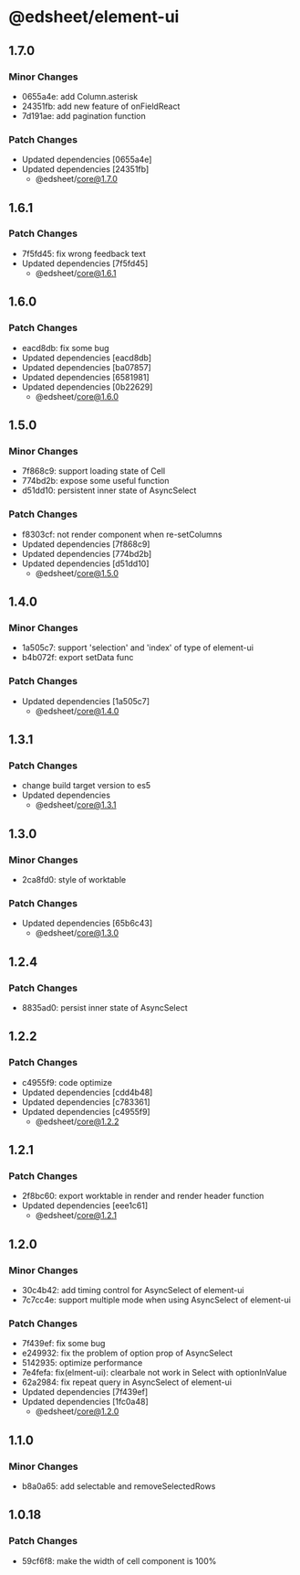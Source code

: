# @edsheet/element-ui

## 1.7.0

### Minor Changes

- 0655a4e: add Column.asterisk
- 24351fb: add new feature of onFieldReact
- 7d191ae: add pagination function

### Patch Changes

- Updated dependencies [0655a4e]
- Updated dependencies [24351fb]
  - @edsheet/core@1.7.0

## 1.6.1

### Patch Changes

- 7f5fd45: fix wrong feedback text
- Updated dependencies [7f5fd45]
  - @edsheet/core@1.6.1

## 1.6.0

### Patch Changes

- eacd8db: fix some bug
- Updated dependencies [eacd8db]
- Updated dependencies [ba07857]
- Updated dependencies [6581981]
- Updated dependencies [0b22629]
  - @edsheet/core@1.6.0

## 1.5.0

### Minor Changes

- 7f868c9: support loading state of Cell
- 774bd2b: expose some useful function
- d51dd10: persistent inner state of AsyncSelect

### Patch Changes

- f8303cf: not render component when re-setColumns
- Updated dependencies [7f868c9]
- Updated dependencies [774bd2b]
- Updated dependencies [d51dd10]
  - @edsheet/core@1.5.0

## 1.4.0

### Minor Changes

- 1a505c7: support 'selection' and 'index' of type of element-ui
- b4b072f: export setData func

### Patch Changes

- Updated dependencies [1a505c7]
  - @edsheet/core@1.4.0

## 1.3.1

### Patch Changes

- change build target version to es5
- Updated dependencies
  - @edsheet/core@1.3.1

## 1.3.0

### Minor Changes

- 2ca8fd0: style of worktable

### Patch Changes

- Updated dependencies [65b6c43]
  - @edsheet/core@1.3.0

## 1.2.4

### Patch Changes

- 8835ad0: persist inner state of AsyncSelect

## 1.2.2

### Patch Changes

- c4955f9: code optimize
- Updated dependencies [cdd4b48]
- Updated dependencies [c783361]
- Updated dependencies [c4955f9]
  - @edsheet/core@1.2.2

## 1.2.1

### Patch Changes

- 2f8bc60: export worktable in render and render header function
- Updated dependencies [eee1c61]
  - @edsheet/core@1.2.1

## 1.2.0

### Minor Changes

- 30c4b42: add timing control for AsyncSelect of element-ui
- 7c7cc4e: support multiple mode when using AsyncSelect of element-ui

### Patch Changes

- 7f439ef: fix some bug
- e249932: fix the problem of option prop of AsyncSelect
- 5142935: optimize performance
- 7e4fefa: fix(elment-ui): clearbale not work in Select with optionInValue
- 62a2984: fix repeat query in AsyncSelect of element-ui
- Updated dependencies [7f439ef]
- Updated dependencies [1fc0a48]
  - @edsheet/core@1.2.0

## 1.1.0

### Minor Changes

- b8a0a65: add selectable and removeSelectedRows

## 1.0.18

### Patch Changes

- 59cf6f8: make the width of cell component is 100%
